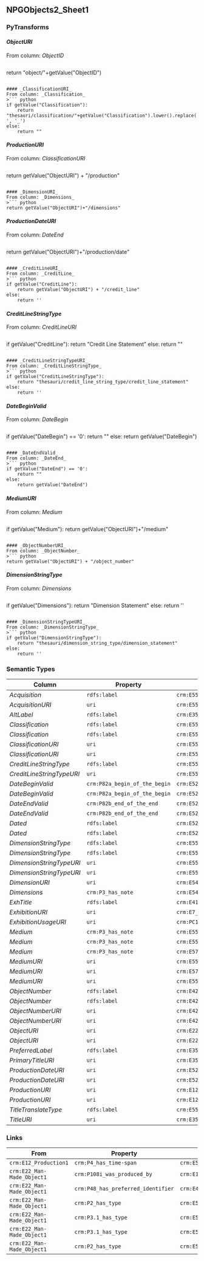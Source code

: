 ## NPGObjects2_Sheet1

### PyTransforms
#### _ObjectURI_
From column: _ObjectID_
>``` python
return "object/"+getValue("ObjectID")
```

#### _ClassificationURI_
From column: _Classification_
>``` python
if getValue("Classification"):
    return "thesauri/classification/"+getValue("Classification").lower().replace(' ', '_')
else:
    return ""
```

#### _ProductionURI_
From column: _ClassificationURI_
>``` python
return getValue("ObjectURI") + "/production"

```

#### _DimensionURI_
From column: _Dimensions_
>``` python
return getValue("ObjectURI")+"/dimensions"
```

#### _ProductionDateURI_
From column: _DateEnd_
>``` python
return getValue("ObjectURI")+"/production/date"

```

#### _CreditLineURI_
From column: _CreditLine_
>``` python
if getValue("CreditLine"):
    return getValue("ObjectURI") + "/credit_line"
else:
    return ''
```

#### _CreditLineStringType_
From column: _CreditLineURI_
>``` python
if getValue("CreditLine"):
    return "Credit Line Statement"
else:
    return ""
```

#### _CreditLineStringTypeURI_
From column: _CreditLineStringType_
>``` python
if getValue("CreditLineStringType"):
    return "thesauri/credit_line_string_type/credit_line_statement"
else:
    return ''
```

#### _DateBeginValid_
From column: _DateBegin_
>``` python
if getValue("DateBegin") == '0':
    return ""
else:
    return getValue("DateBegin")
```

#### _DateEndValid_
From column: _DateEnd_
>``` python
if getValue("DateEnd") == '0':
    return ""
else:
    return getValue("DateEnd")
```

#### _MediumURI_
From column: _Medium_
>``` python
if getValue("Medium"):
    return getValue("ObjectURI")+"/medium"
```

#### _ObjectNumberURI_
From column: _ObjectNumber_
>``` python
return getValue("ObjectURI") + "/object_number"
```

#### _DimensionStringType_
From column: _Dimensions_
>``` python
if getValue("Dimensions"):
    return "Dimension Statement"
else:
    return ''
```

#### _DimensionStringTypeURI_
From column: _DimensionStringType_
>``` python
if getValue("DimensionStringType"):
    return "thesauri/dimension_string_type/dimension_statement"
else:
    return ''
```


### Semantic Types
| Column | Property | Class |
|  ----- | -------- | ----- |
| _Acquisition_ | `rdfs:label` | `crm:E55_Type3`|
| _AcquisitionURI_ | `uri` | `crm:E55_Type3`|
| _AltLabel_ | `rdfs:label` | `crm:E35_Title2`|
| _Classification_ | `rdfs:label` | `crm:E55_Type1`|
| _Classification_ | `rdfs:label` | `crm:E55_Type1`|
| _ClassificationURI_ | `uri` | `crm:E55_Type1`|
| _ClassificationURI_ | `uri` | `crm:E55_Type1`|
| _CreditLineStringType_ | `rdfs:label` | `crm:E55_Type3`|
| _CreditLineStringTypeURI_ | `uri` | `crm:E55_Type3`|
| _DateBeginValid_ | `crm:P82a_begin_of_the_begin` | `crm:E52_Time-Span1`|
| _DateBeginValid_ | `crm:P82a_begin_of_the_begin` | `crm:E52_Time-Span1`|
| _DateEndValid_ | `crm:P82b_end_of_the_end` | `crm:E52_Time-Span1`|
| _DateEndValid_ | `crm:P82b_end_of_the_end` | `crm:E52_Time-Span1`|
| _Dated_ | `rdfs:label` | `crm:E52_Time-Span1`|
| _Dated_ | `rdfs:label` | `crm:E52_Time-Span1`|
| _DimensionStringType_ | `rdfs:label` | `crm:E55_Type2`|
| _DimensionStringType_ | `rdfs:label` | `crm:E55_Type4`|
| _DimensionStringTypeURI_ | `uri` | `crm:E55_Type2`|
| _DimensionStringTypeURI_ | `uri` | `crm:E55_Type4`|
| _DimensionURI_ | `uri` | `crm:E54_Dimension1`|
| _Dimensions_ | `crm:P3_has_note` | `crm:E54_Dimension1`|
| _ExhTitle_ | `rdfs:label` | `crm:E41_Appellation1`|
| _ExhibitionURI_ | `uri` | `crm:E7_Activity1`|
| _ExhibitionUsageURI_ | `uri` | `crm:PC16_used_specific_object1`|
| _Medium_ | `crm:P3_has_note` | `crm:E55_Type4`|
| _Medium_ | `crm:P3_has_note` | `crm:E55_Type2`|
| _Medium_ | `crm:P3_has_note` | `crm:E57_Material1`|
| _MediumURI_ | `uri` | `crm:E55_Type4`|
| _MediumURI_ | `uri` | `crm:E57_Material1`|
| _MediumURI_ | `uri` | `crm:E55_Type2`|
| _ObjectNumber_ | `rdfs:label` | `crm:E42_Identifier1`|
| _ObjectNumber_ | `rdfs:label` | `crm:E42_Identifier1`|
| _ObjectNumberURI_ | `uri` | `crm:E42_Identifier1`|
| _ObjectNumberURI_ | `uri` | `crm:E42_Identifier1`|
| _ObjectURI_ | `uri` | `crm:E22_Man-Made_Object1`|
| _ObjectURI_ | `uri` | `crm:E22_Man-Made_Object1`|
| _PreferredLabel_ | `rdfs:label` | `crm:E35_Title1`|
| _PrimaryTitleURI_ | `uri` | `crm:E35_Title1`|
| _ProductionDateURI_ | `uri` | `crm:E52_Time-Span1`|
| _ProductionDateURI_ | `uri` | `crm:E52_Time-Span1`|
| _ProductionURI_ | `uri` | `crm:E12_Production1`|
| _ProductionURI_ | `uri` | `crm:E12_Production1`|
| _TitleTranslateType_ | `rdfs:label` | `crm:E55_Type2`|
| _TitleURI_ | `uri` | `crm:E35_Title2`|


### Links
| From | Property | To |
|  --- | -------- | ---|
| `crm:E12_Production1` | `crm:P4_has_time-span` | `crm:E52_Time-Span1`|
| `crm:E22_Man-Made_Object1` | `crm:P108i_was_produced_by` | `crm:E12_Production1`|
| `crm:E22_Man-Made_Object1` | `crm:P48_has_preferred_identifier` | `crm:E42_Identifier1`|
| `crm:E22_Man-Made_Object1` | `crm:P2_has_type` | `crm:E55_Type1`|
| `crm:E22_Man-Made_Object1` | `crm:P3.1_has_type` | `crm:E55_Type2`|
| `crm:E22_Man-Made_Object1` | `crm:P3.1_has_type` | `crm:E55_Type3`|
| `crm:E22_Man-Made_Object1` | `crm:P2_has_type` | `crm:E55_Type4`|
